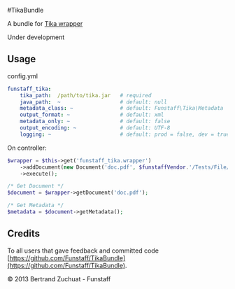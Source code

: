 #TikaBundle

A bundle for [Tika wrapper](https://github.com/Funstaff/Tika)

Under development

Usage
-----

config.yml
```yml
funstaff_tika:
    tika_path:  /path/to/tika.jar   # required
    java_path:  ~                   # default: null
    metadata_class: ~               # default: Funstaff\Tika\Metadata
    output_format: ~                # default: xml
    metadata_only: ~                # default: false
    output_encoding: ~              # default: UTF-8
    logging: ~                      # default: prod = false, dev = true
```

On controller:
```php
$wrapper = $this->get('funstaff_tika.wrapper')
    ->addDocument(new Document('doc.pdf', $funstaffVendor.'/Tests/File/test.pdf'))
    ->execute();

/* Get Document */
$document = $wrapper->getDocument('doc.pdf');

/* Get Metadata */
$metadata = $document->getMetadata();
```

Credits
-------
To all users that gave feedback and committed code [https://github.com/Funstaff/TikaBundle](https://github.com/Funstaff/TikaBundle).

© 2013 Bertrand Zuchuat - Funstaff